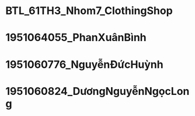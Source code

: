 # BTL_61TH3_Nhom7_ClothingShop
# 1951064055_PhanXuânBình
# 1951060776_NguyễnĐứcHuỳnh
# 1951060824_DươngNguyễnNgọcLong
